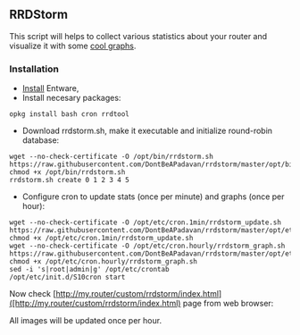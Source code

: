 ## RRDStorm 

This script will helps  to collect various statistics about your router and visualize it with some [cool graphs](https://github.com/ryzhovau/rrdstorm/wiki).


### Installation

* [Install](https://bitbucket.org/padavan/rt-n56u/wiki/EN/HowToConfigureEntware) Entware,
* Install necesary packages:
```
opkg install bash cron rrdtool
```
* Download rrdstorm.sh, make it executable and initialize round-robin database:
```
wget --no-check-certificate -O /opt/bin/rrdstorm.sh  https://raw.githubusercontent.com/DontBeAPadavan/rrdstorm/master/opt/bin/rrdstorm.sh
chmod +x /opt/bin/rrdstorm.sh
rrdstorm.sh create 0 1 2 3 4 5
```
* Configure cron to update stats (once per minute) and graphs (once per hour):
```
wget --no-check-certificate -O /opt/etc/cron.1min/rrdstorm_update.sh https://raw.githubusercontent.com/DontBeAPadavan/rrdstorm/master/opt/etc/cron.1min/rrdstorm_update.sh
chmod +x /opt/etc/cron.1min/rrdstorm_update.sh
wget --no-check-certificate -O /opt/etc/cron.hourly/rrdstorm_graph.sh https://raw.githubusercontent.com/DontBeAPadavan/rrdstorm/master/opt/etc/cron.hourly/rrdstorm_graph.sh
chmod +x /opt/etc/cron.hourly/rrdstorm_graph.sh
sed -i 's|root|admin|g' /opt/etc/crontab
/opt/etc/init.d/S10cron start
```
Now check [http://my.router/custom/rrdstorm/index.html]([http://my.router/custom/rrdstorm/index.html) page from web browser:

All images will be updated once per hour.
